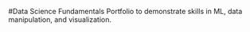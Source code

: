 #Data Science Fundamentals 
Portfolio to demonstrate skills in ML, data manipulation, and visualization.
